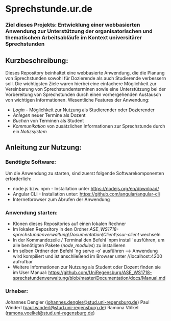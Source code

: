 # Sprechstunde.ur.de
### Ziel dieses Projekts: Entwicklung einer webbasierten Anwendung zur Unterstützung der organisatorischen und thematischen Arbeitsabläufe im Kontext universitärer Sprechstunden


## Kurzbeschreibung:
Dieses Repository beinhaltet eine webbasierte Anwendung, die die Planung von Sprechstunden sowohl für Dozierende als auch Studierende verbessern soll. Die wichtigsten Ziele waren hierbei eine einfachere Möglichkeit zur Vereinbarung von Sprechstundenterminen sowie eine Unterstützung bei der Vorbereitung von Sprechstunden durch einen vorhergehenden Austausch von wichtigen Informationen.
Wesentliche Features der Anwendung:

- *Login* - Möglichkeit zur Nutzung als Studierender oder Dozierender
- *Anlegen* neuer Termine als Dozent
- *Buchen* von Terminen als Student
- *Kommunikation* von zusätzlichen Informationen zur Sprechstunde durch ein *Notizsystem*


## Anleitung zur Nutzung:


### Benötigte Software:

Um die Anwendung zu starten, sind zuerst folgende Softwarekomponenten erforderlich:

- node.js bzw. npm - Installation unter  https://nodejs.org/en/download/ 
- Angular CLI - Installation unter: https://github.com/angular/angular-cli
- Internetbrowser zum Abrufen der Anwendung


### Anwendung starten:

- Klonen dieses Repositories auf einen lokalen Rechner
- Im lokalen Repository in den Ordner *ASE_WS1718-sprechstundenverwaltung\Documentation\Client\ssur-client* wechseln
- In der Kommandozeile / Terminal den Befehl 'npm install' ausführen, um alle benötigten Pakete (*node_modules*) zu installieren
- Im selben Ordner den Befehl 'ng serve -o' ausführen --> Anwendung wird kompiliert und ist anschließend im Browser unter //localhost:4200 aufrufbar
- Weitere Informationen zur Nutzung als Student oder Dozent finden sie im User Manual:  https://github.com/UniRegensburg/ASE_WS1718-sprechstundenverwaltung/blob/master/Documentation/docs/Manual.md


### Urheber:
Johannes Dengler (johannes.dengler@stud.uni-regensburg.de)
Paul Winderl (paul.winderl@stud.uni-regensburg.de)
Ramona Völkel (ramona.voelkel@stud.uni-regensburg.de)

